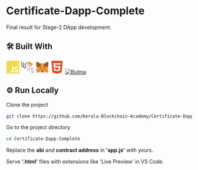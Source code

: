 # Certificate-Dapp-Complete

Final result for Stage-2 DApp development.

## 🛠 Built With

<div align="left">
<a href="https://developer.mozilla.org/en-US/docs/Web/JavaScript" target="_blank" rel="noreferrer"><img src="https://raw.githubusercontent.com/DEMYSTIF/DEMYSTIF/main/assets/icons/javascript.svg" width="36" height="36" alt="JavaScript" /></a>
<a href="https://docs.web3js.org/" target="_blank" rel="noreferrer"><img src="https://raw.githubusercontent.com/DEMYSTIF/DEMYSTIF/main/assets/icons/web3js.svg" width="36" height="36" alt="Web3JS" /></a>
<a href="https://metamask.io/" target="_blank" rel="noreferrer"><img src="https://raw.githubusercontent.com/DEMYSTIF/DEMYSTIF/main/assets/icons/metamask.svg" width="36" height="36" alt="Web3JS" /></a>
<a href="https://developer.mozilla.org/en-US/docs/Glossary/HTML5" target="_blank" rel="noreferrer"><img src="https://raw.githubusercontent.com/DEMYSTIF/DEMYSTIF/main/assets/icons/html5.svg" width="36" height="36" alt="Web3JS" /></a>
<a href="https://bulma.io/" target="_blank" rel="noreferrer"><img src="https://raw.githubusercontent.com/DEMYSTIF/DEMYSTIF/main/assets/icons/bulma.svg" width="36" height="36" alt="Bulma" /></a>
</div>

## ⚙️ Run Locally

Clone the project

```bash
git clone https://github.com/Kerala-Blockchain-Academy/Certificate-Dapp-Complete.git
```

Go to the project directory

```bash
cd Certificate-Dapp-Complete
```

Replace the **abi** and **contract address** in **'app.js'** with yours.

Serve **'.html'** files with extensions like 'Live Preview' in VS Code.
